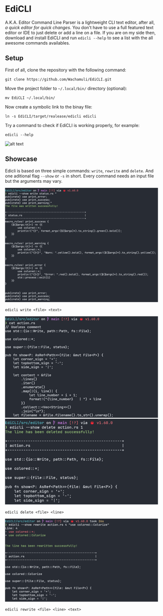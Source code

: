 # EdiCLI

A.K.A. Editor Command Line Parser is a lightweight CLI text editor,
after all, *a quick editor for quick changes*. You don't have to use
a full featured text editor or IDE to just delete or add a line on a file.
If you are on my side then, download and install EdiCLI and run `edicli --help`
to see a list with the all awesome commands availables.

## Setup

First of all, clone the repository with the following command:
```
git clone https://github.com/Wachamuli/EdiCLI.git
```
Move the project folder to ``~/.local/bin/`` directory (optional):
```
mv EdiCLI ~/.local/bin/
```
Now create a symbolic link to the binay file:
```
ln -s EdiCLI/target/realease/edicli edicli
```
Try a command to check if EdiCLI is working properly, for example:
```
edicli --help
```
![alt text](image-1.png)

## Showcase

Edicli is based on three simple commands: `write`, `rewrite` and `delete`.
And one aditional flag `--show` or `-s` in short. Every command needs an input file but the 
arguments may vary.

![alt text](./extra/image.png)
```
edicli write <file> <text>
```

![alt text](./extra/image-2.png)
![alt text](./extra/image-3.png)
```
edicli delete <file> <line>
```

![alt text](./extra/image-4.png)
```
edicli rewrite <file> <line> <text>
```